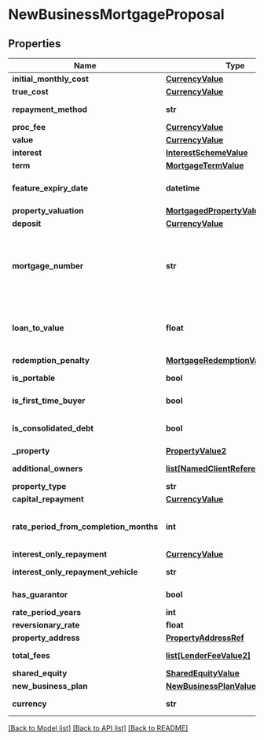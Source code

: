 # NewBusinessMortgageProposal

## Properties
Name | Type | Description | Notes
------------ | ------------- | ------------- | -------------
**initial_monthly_cost** | [**CurrencyValue**](CurrencyValue.md) |  | [optional] 
**true_cost** | [**CurrencyValue**](CurrencyValue.md) |  | [optional] 
**repayment_method** | **str** | Repayment method type. | [optional] 
**proc_fee** | [**CurrencyValue**](CurrencyValue.md) |  | [optional] 
**value** | [**CurrencyValue**](CurrencyValue.md) |  | [optional] 
**interest** | [**InterestSchemeValue**](InterestSchemeValue.md) |  | [optional] 
**term** | [**MortgageTermValue**](MortgageTermValue.md) |  | [optional] 
**feature_expiry_date** | **datetime** | Scheme expiry date (e.g. fixed term end date). | [optional] 
**property_valuation** | [**MortgagedPropertyValuationValue2**](MortgagedPropertyValuationValue2.md) |  | [optional] 
**deposit** | [**CurrencyValue**](CurrencyValue.md) |  | [optional] 
**mortgage_number** | **str** | A Provider assigned reference for the purposes of tracking a Mortgage Application until such time as that Application is approved or rejected. | [optional] 
**loan_to_value** | **float** | Loan to value percentage.  Calculated as: (loanAmount / propertyValuation.value) * 100. | [optional] 
**redemption_penalty** | [**MortgageRedemptionValue3**](MortgageRedemptionValue3.md) |  | [optional] 
**is_portable** | **bool** | Is the mortgage portable? | [optional] 
**is_first_time_buyer** | **bool** | Is client a first-time buyer? | [optional] 
**is_consolidated_debt** | **bool** | Is mortgage equity to be used to consolidate debt? | [optional] 
**_property** | [**PropertyValue2**](PropertyValue2.md) |  | [optional] 
**additional_owners** | [**list[NamedClientReference]**](NamedClientReference.md) | Additional owners (Maximum 2). | [optional] 
**property_type** | **str** | Property type. | [optional] 
**capital_repayment** | [**CurrencyValue**](CurrencyValue.md) |  | [optional] 
**rate_period_from_completion_months** | **int** | Number of months remaining before the current rate period ends. | [optional] 
**interest_only_repayment** | [**CurrencyValue**](CurrencyValue.md) |  | [optional] 
**interest_only_repayment_vehicle** | **str** | Interest only repayment vehicle. | [optional] 
**has_guarantor** | **bool** | Is there a mortgage guarantor? | [optional] 
**rate_period_years** | **int** | Rate period (in years). | [optional] 
**reversionary_rate** | **float** | Standard Variable Rate. | [optional] 
**property_address** | [**PropertyAddressRef**](PropertyAddressRef.md) |  | [optional] 
**total_fees** | [**list[LenderFeeValue2]**](LenderFeeValue2.md) | Collection of lender specific fees. | [optional] 
**shared_equity** | [**SharedEquityValue**](SharedEquityValue.md) |  | [optional] 
**new_business_plan** | [**NewBusinessPlanValue**](NewBusinessPlanValue.md) |  | [optional] 
**currency** | **str** | ISO 4217 Currency code for the proposal. | [optional] 

[[Back to Model list]](../README.md#documentation-for-models) [[Back to API list]](../README.md#documentation-for-api-endpoints) [[Back to README]](../README.md)

